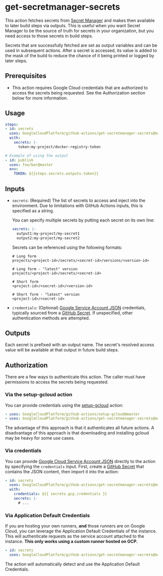 <!--
Copyright 2019 Google LLC

Licensed under the Apache License, Version 2.0 (the "License");
you may not use this file except in compliance with the License.
You may obtain a copy of the License at

    http://www.apache.org/licenses/LICENSE-2.0

Unless required by applicable law or agreed to in writing, software
distributed under the License is distributed on an "AS IS" BASIS,
WITHOUT WARRANTIES OR CONDITIONS OF ANY KIND, either express or implied.
See the License for the specific language governing permissions and
limitations under the License.
-->

# get-secretmanager-secrets

This action fetches secrets from [Secret Manager][sm] and makes then available
to later build steps via outputs. This is useful when you want Secret Manager to
be the source of truth for secrets in your organization, but you need access to
those secrets in build steps.

Secrets that are successfully fetched are set as output variables and can be
used in subsequent actions. After a secret is accessed, its value is added to
the mask of the build to reduce the chance of it being printed or logged by
later steps.


## Prerequisites

-   This action requires Google Cloud credentials that are authorized to access
    the secrets being requested. See the Authorization section below for more
    information.


## Usage

```yaml
steps:
- id: secrets
  uses: GoogleCloudPlatform/github-actions/get-secretmanager-secrets@master
  with:
    secrets: |-
      token:my-project/docker-registry-token

# Example of using the output
- id: publish
  uses: foo/bar@master
  env:
    TOKEN: ${{steps.secrets.outputs.token}}
```


## Inputs

-   `secrets`: (Required) The list of secrets to access and inject into the
    environment. Due to limitations with GitHub Actions inputs, this is
    specified as a string.

    You can specify multiple secrets by putting each secret on its own line:

    ```yaml
    secrets: |-
      output1:my-project/my-secret1
      output2:my-project/my-secret2
    ```

    Secrets can be referenced using the following formats:

    ```text
    # Long form
    projects/<project-id>/secrets/<secret-id>/versions/<version-id>

    # Long form - "latest" version
    projects/<project-id>/secrets/<secret-id>

    # Short form
    <project-id>/<secret-id>/<version-id>

    # Short form - "latest" version
    <project-id>/<secret-id>
    ```

-   `credentials`: (Optional) [Google Service Account JSON][sa] credentials,
    typically sourced from a [GitHub Secret][gh-secret]. If unspecified, other
    authentication methods are attempted.


## Outputs

Each secret is prefixed with an output name. The secret's resolved access value
will be available at that output in future build steps.


## Authorization

There are a few ways to authenticate this action. The caller must have
permissions to access the secrets being requested.

### Via the setup-gcloud action

You can provide credentials using the [setup-gcloud][setup-gcloud] action:

```yaml
- uses: GoogleCloudPlatform/github-actions/setup-gcloud@master
- uses: GoogleCloudPlatform/github-actions/get-secretmanager-secrets@master
```

The advantage of this approach is that it authenticates all future actions. A
disadvantage of this approach is that downloading and installing gcloud may be
heavy for some use cases.

### Via credentials

You can provide [Google Cloud Service Account JSON][sa] directly to the action
by specifying the `credentials` input. First, create a [GitHub
Secret][gh-secret] that contains the JSON content, then import it into the
action:

```yaml
- id: secrets
  uses: GoogleCloudPlatform/github-actions/get-secretmanager-secrets@master
  with:
    credentials: ${{ secrets.gcp_credentials }}
    secrets: |-
      # ...
```

### Via Application Default Credentials

If you are hosting your own runners, **and** those runners are on Google Cloud,
you can leverage the Application Default Credentials of the instance. This will
authenticate requests as the service account attached to the instance. **This
only works using a custom runner hosted on GCP.**

```yaml
- id: secrets
  uses: GoogleCloudPlatform/github-actions/get-secretmanager-secrets@master
```

The action will automatically detect and use the Application Default
Credentials.


[sm]: https://cloud.google.com/secret-manager
[sa]: https://cloud.google.com/iam/docs/creating-managing-service-accounts
[gh-runners]: https://help.github.com/en/actions/hosting-your-own-runners/about-self-hosted-runners
[gh-secret]: https://help.github.com/en/actions/configuring-and-managing-workflows/creating-and-storing-encrypted-secrets
[setup-gcloud]: ../setup-gcloud
